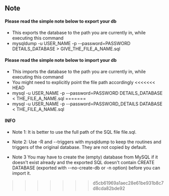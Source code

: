 ## Note
#### Please read the simple note below to export your db
- This exports the database to the path you are currently in, while executing this command
- mysqldump -u USER_NAME -p --password=PASSWORD DETAILS_DATABASE > GIVE_THE_FILE_A_NAME.sql

#### Please read the simple note below to import your db
- This imports the database to the path you are currently in, while executing this command
- You might need to explicitly point the file path accordingly
<<<<<<< HEAD
- mysql -u USER_NAME -p --password=PASSWORD DETAILS_DATABASE < THE_FILE_A_NAME.sql
=======
- mysql -u USER_NAME -p --password=PASSWORD_DETAILS DATABASE < THE_FILE_A_NAME.sql

#### INFO
- Note 1: It is better to use the full path of the SQL file file.sql.

- Note 2: Use -R and --triggers with mysqldump to keep the routines and triggers of the original database. They are not copied by default.

- Note 3 You may have to create the (empty) database from MySQL if it doesn't exist already and the exported SQL doesn't contain CREATE DATABASE (exported with --no-create-db or -n option) before you can import it.
>>>>>>> d5cb61969a1aec28e61be931b8c7d8cda82bde92
